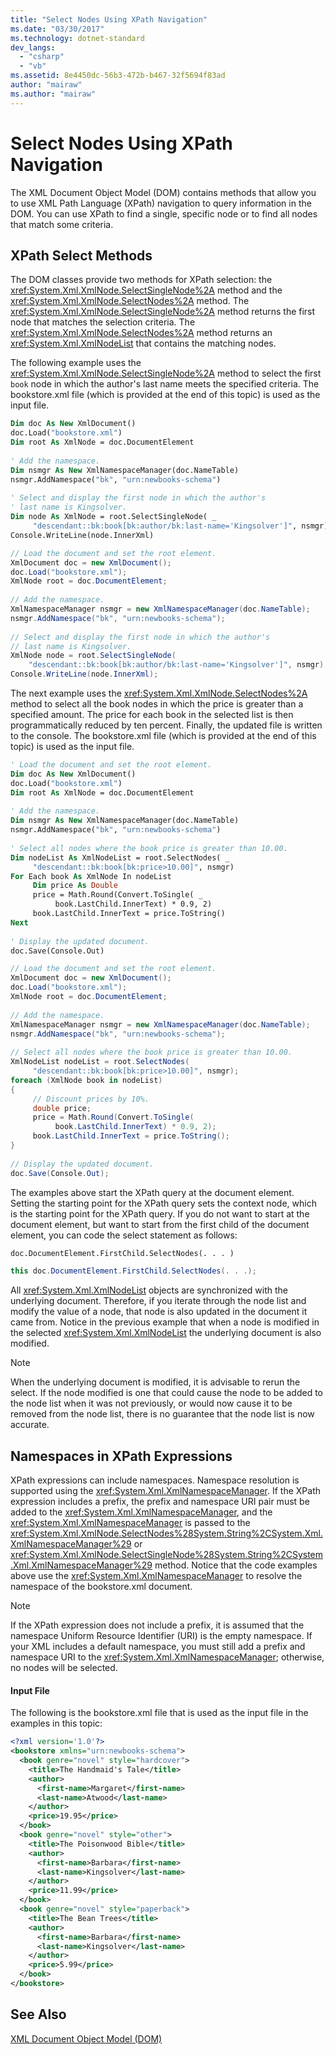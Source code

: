 ```yaml
---
title: "Select Nodes Using XPath Navigation"
ms.date: "03/30/2017"
ms.technology: dotnet-standard
dev_langs: 
  - "csharp"
  - "vb"
ms.assetid: 8e4450dc-56b3-472b-b467-32f5694f83ad
author: "mairaw"
ms.author: "mairaw"
---
```

# Select Nodes Using XPath Navigation
The XML Document Object Model (DOM) contains methods that allow you to use XML Path Language (XPath) navigation to query information in the DOM. You can use XPath to find a single, specific node or to find all nodes that match some criteria.  
  
## XPath Select Methods  
 The DOM classes provide two methods for XPath selection: the <xref:System.Xml.XmlNode.SelectSingleNode%2A> method and the <xref:System.Xml.XmlNode.SelectNodes%2A> method. The <xref:System.Xml.XmlNode.SelectSingleNode%2A> method returns the first node that matches the selection criteria. The <xref:System.Xml.XmlNode.SelectNodes%2A> method returns an <xref:System.Xml.XmlNodeList> that contains the matching nodes.  
  
 The following example uses the <xref:System.Xml.XmlNode.SelectSingleNode%2A> method to select the first `book` node in which the author's last name meets the specified criteria. The bookstore.xml file (which is provided at the end of this topic) is used as the input file.  
  
```vb  
Dim doc As New XmlDocument()  
doc.Load("bookstore.xml")  
Dim root As XmlNode = doc.DocumentElement  
  
' Add the namespace.  
Dim nsmgr As New XmlNamespaceManager(doc.NameTable)  
nsmgr.AddNamespace("bk", "urn:newbooks-schema")  
  
' Select and display the first node in which the author's   
' last name is Kingsolver.  
Dim node As XmlNode = root.SelectSingleNode( _  
     "descendant::bk:book[bk:author/bk:last-name='Kingsolver']", nsmgr)  
Console.WriteLine(node.InnerXml)  
```  
  
```csharp  
// Load the document and set the root element.  
XmlDocument doc = new XmlDocument();  
doc.Load("bookstore.xml");  
XmlNode root = doc.DocumentElement;  
  
// Add the namespace.  
XmlNamespaceManager nsmgr = new XmlNamespaceManager(doc.NameTable);  
nsmgr.AddNamespace("bk", "urn:newbooks-schema");  
  
// Select and display the first node in which the author's   
// last name is Kingsolver.  
XmlNode node = root.SelectSingleNode(  
    "descendant::bk:book[bk:author/bk:last-name='Kingsolver']", nsmgr);  
Console.WriteLine(node.InnerXml);  
```  
  
 The next example uses the <xref:System.Xml.XmlNode.SelectNodes%2A> method to select all the book nodes in which the price is greater than a specified amount. The price for each book in the selected list is then programmatically reduced by ten percent. Finally, the updated file is written to the console. The bookstore.xml file (which is provided at the end of this topic) is used as the input file.  
  
```vb  
' Load the document and set the root element.  
Dim doc As New XmlDocument()  
doc.Load("bookstore.xml")  
Dim root As XmlNode = doc.DocumentElement  
  
' Add the namespace.  
Dim nsmgr As New XmlNamespaceManager(doc.NameTable)  
nsmgr.AddNamespace("bk", "urn:newbooks-schema")  
  
' Select all nodes where the book price is greater than 10.00.  
Dim nodeList As XmlNodeList = root.SelectNodes( _  
     "descendant::bk:book[bk:price>10.00]", nsmgr)  
For Each book As XmlNode In nodeList  
     Dim price As Double  
     price = Math.Round(Convert.ToSingle( _  
          book.LastChild.InnerText) * 0.9, 2)  
     book.LastChild.InnerText = price.ToString()  
Next  
  
' Display the updated document.  
doc.Save(Console.Out)  
```  
  
```csharp  
// Load the document and set the root element.  
XmlDocument doc = new XmlDocument();  
doc.Load("bookstore.xml");  
XmlNode root = doc.DocumentElement;  
  
// Add the namespace.  
XmlNamespaceManager nsmgr = new XmlNamespaceManager(doc.NameTable);  
nsmgr.AddNamespace("bk", "urn:newbooks-schema");  
  
// Select all nodes where the book price is greater than 10.00.  
XmlNodeList nodeList = root.SelectNodes(  
     "descendant::bk:book[bk:price>10.00]", nsmgr);  
foreach (XmlNode book in nodeList)  
{  
     // Discount prices by 10%.  
     double price;  
     price = Math.Round(Convert.ToSingle(  
          book.LastChild.InnerText) * 0.9, 2);  
     book.LastChild.InnerText = price.ToString();  
}  
  
// Display the updated document.  
doc.Save(Console.Out);  
```  
  
 The examples above start the XPath query at the document element. Setting the starting point for the XPath query sets the context node, which is the starting point for the XPath query. If you do not want to start at the document element, but want to start from the first child of the document element, you can code the select statement as follows:  
  
```vb  
doc.DocumentElement.FirstChild.SelectNodes(. . . )  
```  
  
```csharp  
this doc.DocumentElement.FirstChild.SelectNodes(. . .);  
```  
  
 All <xref:System.Xml.XmlNodeList> objects are synchronized with the underlying document. Therefore, if you iterate through the node list and modify the value of a node, that node is also updated in the document it came from. Notice in the previous example that when a node is modified in the selected <xref:System.Xml.XmlNodeList> the underlying document is also modified.  
  
> [!NOTE]
>  When the underlying document is modified, it is advisable to rerun the select. If the node modified is one that could cause the node to be added to the node list when it was not previously, or would now cause it to be removed from the node list, there is no guarantee that the node list is now accurate.  
  
## Namespaces in XPath Expressions  
 XPath expressions can include namespaces. Namespace resolution is supported using the <xref:System.Xml.XmlNamespaceManager>. If the XPath expression includes a prefix, the prefix and namespace URI pair must be added to the <xref:System.Xml.XmlNamespaceManager>, and the <xref:System.Xml.XmlNamespaceManager> is passed to the <xref:System.Xml.XmlNode.SelectNodes%28System.String%2CSystem.Xml.XmlNamespaceManager%29> or <xref:System.Xml.XmlNode.SelectSingleNode%28System.String%2CSystem.Xml.XmlNamespaceManager%29> method. Notice that the code examples above use the <xref:System.Xml.XmlNamespaceManager> to resolve the namespace of the bookstore.xml document.  
  
> [!NOTE]
>  If the XPath expression does not include a prefix, it is assumed that the namespace Uniform Resource Identifier (URI) is the empty namespace. If your XML includes a default namespace, you must still add a prefix and namespace URI to the <xref:System.Xml.XmlNamespaceManager>; otherwise, no nodes will be selected.  
  
#### Input File  
 The following is the bookstore.xml file that is used as the input file in the examples in this topic:  
  
```xml  
<?xml version='1.0'?>  
<bookstore xmlns="urn:newbooks-schema">  
  <book genre="novel" style="hardcover">  
    <title>The Handmaid's Tale</title>  
    <author>  
      <first-name>Margaret</first-name>  
      <last-name>Atwood</last-name>  
    </author>  
    <price>19.95</price>  
  </book>  
  <book genre="novel" style="other">  
    <title>The Poisonwood Bible</title>  
    <author>  
      <first-name>Barbara</first-name>  
      <last-name>Kingsolver</last-name>  
    </author>  
    <price>11.99</price>  
  </book>  
  <book genre="novel" style="paperback">  
    <title>The Bean Trees</title>  
    <author>  
      <first-name>Barbara</first-name>  
      <last-name>Kingsolver</last-name>  
    </author>  
    <price>5.99</price>  
  </book>  
</bookstore>  
```  
  
## See Also  
 [XML Document Object Model (DOM)](../../../../docs/standard/data/xml/xml-document-object-model-dom.md)

